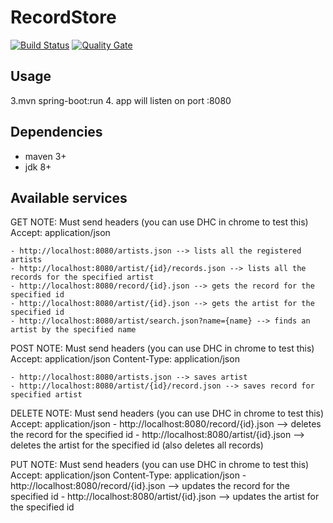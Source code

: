 # RecordStore

[![Build Status](https://travis-ci.org/ferzerkerx/recordstore.svg?branch=master)](https://travis-ci.org/ferzerkerx/recordstore)
[![Quality Gate](https://sonarcloud.io/api/badges/gate?key=com.ferzerkerx%3Arecordstore-webapp)](https://sonarcloud.io/dashboard/index/com.ferzerkerx%3Arecordstore-webapp)

## Usage
3.mvn spring-boot:run
4. app will listen on port :8080

## Dependencies
 - maven 3+
 - jdk 8+

## Available services
GET
NOTE: Must send headers (you can use DHC in chrome to test this)
Accept: application/json

    - http://localhost:8080/artists.json --> lists all the registered artists
    - http://localhost:8080/artist/{id}/records.json --> lists all the records for the specified artist
    - http://localhost:8080/record/{id}.json --> gets the record for the specified id
    - http://localhost:8080/artist/{id}.json --> gets the artist for the specified id
    - http://localhost:8080/artist/search.json?name={name} --> finds an artist by the specified name

POST
NOTE: Must send headers (you can use DHC in chrome to test this)
Accept: application/json
Content-Type: application/json

    - http://localhost:8080/artists.json --> saves artist
    - http://localhost:8080/artist/{id}/record.json --> saves record for specified artist

DELETE
NOTE: Must send headers (you can use DHC in chrome to test this)
Accept: application/json
    - http://localhost:8080/record/{id}.json --> deletes the record for the specified id
    - http://localhost:8080/artist/{id}.json --> deletes the artist for the specified id (also deletes all records)

PUT
NOTE: Must send headers (you can use DHC in chrome to test this)
Accept: application/json
Content-Type: application/json
    - http://localhost:8080/record/{id}.json --> updates the record for the specified id
    - http://localhost:8080/artist/{id}.json --> updates the artist for the specified id
